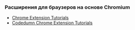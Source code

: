 
### Расширения для браузеров на основе Chromium
+ [Chrome Extension Tutorials](https://www.youtube.com/playlist?list=PLYxzS__5yYQlDrTush02ZMj-uuZY33NOH)
+ [Codedumn Chrome Extension Tutorials](https://www.youtube.com/playlist?list=PLYxzS__5yYQlWil-vQ-y7NR902ovyq1Xi)
